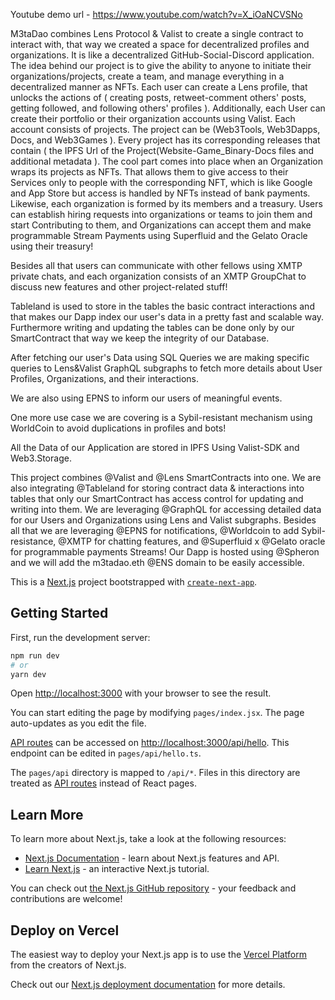 Youtube demo url - https://www.youtube.com/watch?v=X_iOaNCVSNo

M3taDao combines Lens Protocol & Valist to create a single contract to interact with, that way we created a space for
decentralized profiles and organizations. It is like a decentralized GitHub-Social-Discord application. The idea behind
our project is to give the ability to anyone to initiate their organizations/projects, create a team, and manage
everything in a decentralized manner as NFTs. Each user can create a Lens profile, that unlocks the actions of (
creating posts, retweet-comment others' posts, getting followed, and following others' profiles ). Additionally, each
User can create their portfolio or their organization accounts using Valist. Each account consists of projects. The
project can be (Web3Tools, Web3Dapps, Docs, and Web3Games ). Every project has its corresponding releases that contain (
the IPFS Url of the Project(Website-Game_Binary-Docs files and additional metadata ). The cool part comes into place
when an Organization wraps its projects as NFTs. That allows them to give access to their Services only to people with
the corresponding NFT, which is like Google and App Store but access is handled by NFTs instead of bank payments.
Likewise, each organization is formed by its members and a treasury. Users can establish hiring requests into
organizations or teams to join them and start Contributing to them, and Organizations can accept them and make
programmable Stream Payments using Superfluid and the Gelato Oracle using their treasury!

Besides all that users can communicate with other fellows using XMTP private chats, and each organization consists of an
XMTP GroupChat to discuss new features and other project-related stuff!

Tableland is used to store in the tables the basic contract interactions and that makes our Dapp index our user's data
in a pretty fast and scalable way. Furthermore writing and updating the tables can be done only by our SmartContract
that way we keep the integrity of our Database.

After fetching our user's Data using SQL Queries we are making specific queries to Lens&Valist GraphQL subgraphs to
fetch more details about User Profiles, Organizations, and their interactions.

We are also using EPNS to inform our users of meaningful events.

One more use case we are covering is a Sybil-resistant mechanism using WorldCoin to avoid duplications in profiles and
bots!

All the Data of our Application are stored in IPFS Using Valist-SDK and Web3.Storage.

This project combines @Valist and @Lens SmartContracts into one. We are also integrating @Tableland for storing contract
data & interactions into tables that only our SmartContract has access control for updating and writing into them. We
are leveraging @GraphQL for accessing detailed data for our Users and Organizations using Lens and Valist subgraphs.
Besides all that we are leveraging @EPNS for notifications, @Worldcoin to add Sybil-resistance, @XMTP for chatting
features, and @Superfluid x @Gelato oracle for programmable payments Streams! Our Dapp is hosted using @Spheron and we
will add the m3tadao.eth @ENS domain to be easily accessible.

This is a [Next.js](https://nextjs.org/) project bootstrapped
with [`create-next-app`](https://github.com/vercel/next.js/tree/canary/packages/create-next-app).

## Getting Started

First, run the development server:

```bash
npm run dev
# or
yarn dev
```

Open [http://localhost:3000](http://localhost:3000) with your browser to see the result.

You can start editing the page by modifying `pages/index.jsx`. The page auto-updates as you edit the file.

[API routes](https://nextjs.org/docs/api-routes/introduction) can be accessed
on [http://localhost:3000/api/hello](http://localhost:3000/api/hello). This endpoint can be edited
in `pages/api/hello.ts`.

The `pages/api` directory is mapped to `/api/*`. Files in this directory are treated
as [API routes](https://nextjs.org/docs/api-routes/introduction) instead of React pages.

## Learn More

To learn more about Next.js, take a look at the following resources:

- [Next.js Documentation](https://nextjs.org/docs) - learn about Next.js features and API.
- [Learn Next.js](https://nextjs.org/learn) - an interactive Next.js tutorial.

You can check out [the Next.js GitHub repository](https://github.com/vercel/next.js/) - your feedback and contributions
are welcome!

## Deploy on Vercel

The easiest way to deploy your Next.js app is to use
the [Vercel Platform](https://vercel.com/new?utm_medium=default-template&filter=next.js&utm_source=create-next-app&utm_campaign=create-next-app-readme)
from the creators of Next.js.

Check out our [Next.js deployment documentation](https://nextjs.org/docs/deployment) for more details.
